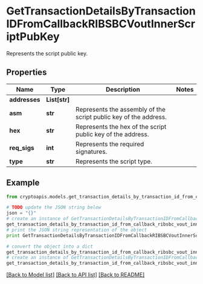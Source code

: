 # GetTransactionDetailsByTransactionIDFromCallbackRIBSBCVoutInnerScriptPubKey

Represents the script public key.

## Properties
Name | Type | Description | Notes
------------ | ------------- | ------------- | -------------
**addresses** | **List[str]** |  | 
**asm** | **str** | Represents the assembly of the script public key of the address. | 
**hex** | **str** | Represents the hex of the script public key of the address. | 
**req_sigs** | **int** | Represents the required signatures. | 
**type** | **str** | Represents the script type. | 

## Example

```python
from cryptoapis.models.get_transaction_details_by_transaction_id_from_callback_ribsbc_vout_inner_script_pub_key import GetTransactionDetailsByTransactionIDFromCallbackRIBSBCVoutInnerScriptPubKey

# TODO update the JSON string below
json = "{}"
# create an instance of GetTransactionDetailsByTransactionIDFromCallbackRIBSBCVoutInnerScriptPubKey from a JSON string
get_transaction_details_by_transaction_id_from_callback_ribsbc_vout_inner_script_pub_key_instance = GetTransactionDetailsByTransactionIDFromCallbackRIBSBCVoutInnerScriptPubKey.from_json(json)
# print the JSON string representation of the object
print GetTransactionDetailsByTransactionIDFromCallbackRIBSBCVoutInnerScriptPubKey.to_json()

# convert the object into a dict
get_transaction_details_by_transaction_id_from_callback_ribsbc_vout_inner_script_pub_key_dict = get_transaction_details_by_transaction_id_from_callback_ribsbc_vout_inner_script_pub_key_instance.to_dict()
# create an instance of GetTransactionDetailsByTransactionIDFromCallbackRIBSBCVoutInnerScriptPubKey from a dict
get_transaction_details_by_transaction_id_from_callback_ribsbc_vout_inner_script_pub_key_form_dict = get_transaction_details_by_transaction_id_from_callback_ribsbc_vout_inner_script_pub_key.from_dict(get_transaction_details_by_transaction_id_from_callback_ribsbc_vout_inner_script_pub_key_dict)
```
[[Back to Model list]](../README.md#documentation-for-models) [[Back to API list]](../README.md#documentation-for-api-endpoints) [[Back to README]](../README.md)


